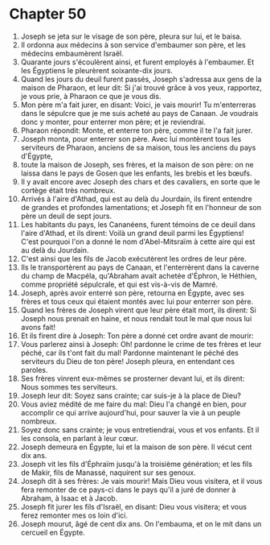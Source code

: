 # Chapter 50

1. Joseph se jeta sur le visage de son père, pleura sur lui, et le baisa.
2. Il ordonna aux médecins à son service d'embaumer son père, et les médecins embaumèrent Israël.
3. Quarante jours s'écoulèrent ainsi, et furent employés à l'embaumer. Et les Égyptiens le pleurèrent soixante-dix jours.
4. Quand les jours du deuil furent passés, Joseph s'adressa aux gens de la maison de Pharaon, et leur dit: Si j'ai trouvé grâce à vos yeux, rapportez, je vous prie, à Pharaon ce que je vous dis.
5. Mon père m'a fait jurer, en disant: Voici, je vais mourir! Tu m'enterreras dans le sépulcre que je me suis acheté au pays de Canaan. Je voudrais donc y monter, pour enterrer mon père; et je reviendrai.
6. Pharaon répondit: Monte, et enterre ton père, comme il te l'a fait jurer.
7. Joseph monta, pour enterrer son père. Avec lui montèrent tous les serviteurs de Pharaon, anciens de sa maison, tous les anciens du pays d'Égypte,
8. toute la maison de Joseph, ses frères, et la maison de son père: on ne laissa dans le pays de Gosen que les enfants, les brebis et les bœufs.
9. Il y avait encore avec Joseph des chars et des cavaliers, en sorte que le cortège était très nombreux.
10. Arrivés à l'aire d'Athad, qui est au delà du Jourdain, ils firent entendre de grandes et profondes lamentations; et Joseph fit en l'honneur de son père un deuil de sept jours.
11. Les habitants du pays, les Cananéens, furent témoins de ce deuil dans l'aire d'Athad, et ils dirent: Voilà un grand deuil parmi les Égyptiens! C'est pourquoi l'on a donné le nom d'Abel-Mitsraïm à cette aire qui est au delà du Jourdain.
12. C'est ainsi que les fils de Jacob exécutèrent les ordres de leur père.
13. Ils le transportèrent au pays de Canaan, et l'enterrèrent dans la caverne du champ de Macpéla, qu'Abraham avait achetée d'Éphron, le Héthien, comme propriété sépulcrale, et qui est vis-à-vis de Mamré.
14. Joseph, après avoir enterré son père, retourna en Égypte, avec ses frères et tous ceux qui étaient montés avec lui pour enterrer son père.
15. Quand les frères de Joseph virent que leur père était mort, ils dirent: Si Joseph nous prenait en haine, et nous rendait tout le mal que nous lui avons fait!
16. Et ils firent dire à Joseph: Ton père a donné cet ordre avant de mourir:
17. Vous parlerez ainsi à Joseph: Oh! pardonne le crime de tes frères et leur péché, car ils t'ont fait du mal! Pardonne maintenant le péché des serviteurs du Dieu de ton père! Joseph pleura, en entendant ces paroles.
18. Ses frères vinrent eux-mêmes se prosterner devant lui, et ils dirent: Nous sommes tes serviteurs.
19. Joseph leur dit: Soyez sans crainte; car suis-je à la place de Dieu?
20. Vous aviez médité de me faire du mal: Dieu l'a changé en bien, pour accomplir ce qui arrive aujourd'hui, pour sauver la vie à un peuple nombreux.
21. Soyez donc sans crainte; je vous entretiendrai, vous et vos enfants. Et il les consola, en parlant à leur cœur.
22. Joseph demeura en Égypte, lui et la maison de son père. Il vécut cent dix ans.
23. Joseph vit les fils d'Éphraïm jusqu'à la troisième génération; et les fils de Makir, fils de Manassé, naquirent sur ses genoux.
24. Joseph dit à ses frères: Je vais mourir! Mais Dieu vous visitera, et il vous fera remonter de ce pays-ci dans le pays qu'il a juré de donner à Abraham, à Isaac et à Jacob.
25. Joseph fit jurer les fils d'Israël, en disant: Dieu vous visitera; et vous ferez remonter mes os loin d'ici.
26. Joseph mourut, âgé de cent dix ans. On l'embauma, et on le mit dans un cercueil en Égypte.

